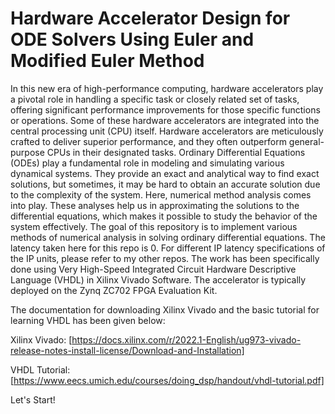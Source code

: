 # Hardware Accelerator Design for ODE Solvers Using Euler and Modified Euler Method #

In this new era of high-performance computing, hardware accelerators play a pivotal role in handling a specific task or closely related set of tasks, offering
significant performance improvements for those specific functions or operations. Some of these hardware accelerators are integrated into the central processing unit (CPU) itself. Hardware accelerators are meticulously crafted to deliver superior performance, and they often outperform general-purpose CPUs in their designated tasks. Ordinary Differential Equations (ODEs) play a fundamental role in modeling and simulating various dynamical systems. They provide an exact and
analytical way to find exact solutions, but sometimes, it may be hard to obtain an accurate solution due to the complexity of the system. Here, numerical
method analysis comes into play. These analyses help us in approximating the solutions to the differential equations, which makes it possible to study the
behavior of the system effectively. The goal of this repository is to implement various methods of numerical analysis in solving ordinary differential equations. The latency taken here for this repo is 0. For different IP latency specifications of the IP units, please refer to my other repos. The work has been specifically done using Very High-Speed Integrated Circuit Hardware Descriptive Language (VHDL) in Xilinx Vivado Software. The accelerator is typically deployed on the Zynq ZC702 FPGA Evaluation Kit.

The documentation for downloading Xilinx Vivado and the basic tutorial for learning VHDL has been given below:

Xilinx Vivado: [https://docs.xilinx.com/r/2022.1-English/ug973-vivado-release-notes-install-license/Download-and-Installation]

VHDL Tutorial: [https://www.eecs.umich.edu/courses/doing_dsp/handout/vhdl-tutorial.pdf]

Let's Start!











